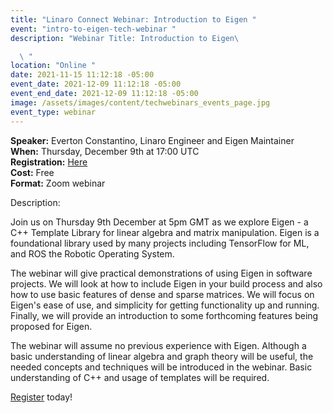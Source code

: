 ```yaml
---
title: "Linaro Connect Webinar: Introduction to Eigen "
event: "intro-to-eigen-tech-webinar "
description: "Webinar Title: Introduction to Eigen\ 

  \ "
location: "Online "
date: 2021-11-15 11:12:18 -05:00
event_date: 2021-12-09 11:12:18 -05:00
event_end_date: 2021-12-09 11:12:18 -05:00
image: /assets/images/content/techwebinars_events_page.jpg
event_type: webinar
---
```

**Speaker:** Everton Constantino, Linaro Engineer and Eigen Maintainer \
**When:** Thursday, December 9th at 17:00 UTC\
**Registration:** [Here](https://linaro-org.zoom.us/webinar/register/WN_eSmtjO3JRK6qsG3vp8H7KQ)  \
**Cost:** Free\
**Format:** Zoom webinar 

Description: 

Join us on Thursday 9th December at 5pm GMT as we explore Eigen - a C++ Template Library for linear algebra and matrix manipulation.  Eigen is a foundational library used by many projects including TensorFlow for ML, and ROS the Robotic Operating System.

The webinar will give practical demonstrations of using Eigen in software projects. We will look at how to include Eigen in your build process and also how to use basic features of dense and sparse matrices. We will focus on Eigen's ease of use, and simplicity for getting functionality up and running. Finally, we will provide an introduction to some forthcoming features being proposed for Eigen.

The webinar will assume no previous experience with Eigen. Although a basic understanding of linear algebra and graph theory will be useful, the needed concepts and techniques will be introduced in the webinar. Basic understanding of C++ and usage of templates will be required.

[Register](https://linaro-org.zoom.us/webinar/register/WN_eSmtjO3JRK6qsG3vp8H7KQ) today!